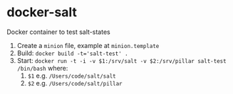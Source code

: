 docker-salt
===========

Docker container to test salt-states

1. Create a `minion` file, example at `minion.template`
2. Build: `docker build -t='salt-test' .`
3. Start: `docker run -t -i -v $1:/srv/salt -v $2:/srv/pillar salt-test /bin/bash` where:
    1. `$1` e.g. `/Users/code/salt/salt`
    2. `$2` e.g. `/Users/code/salt/pillar`
